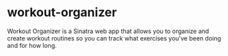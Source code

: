 # workout-organizer
Workout Organizer is a Sinatra web app that allows you to organize and create workout routines so you can track what exercises you've been doing and for how long.
